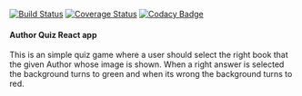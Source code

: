 [![Build Status](https://travis-ci.org/hadijahkyampeire/Author-quiz-React.svg?branch=master)](https://travis-ci.org/hadijahkyampeire/Author-quiz-React)
[![Coverage Status](https://coveralls.io/repos/github/hadijahkyampeire/Author-quiz-React/badge.svg?branch=master)](https://coveralls.io/github/hadijahkyampeire/Author-quiz-React?branch=master)
[![Codacy Badge](https://api.codacy.com/project/badge/Grade/1f9e8202e31f4b76946cabffb3fa185a)](https://www.codacy.com/app/hadijahkyampeire/Author-quiz-React?utm_source=github.com&amp;utm_medium=referral&amp;utm_content=hadijahkyampeire/Author-quiz-React&amp;utm_campaign=Badge_Grade)
#### Author Quiz React app
This is an simple quiz game where a user should select the right book that the given Author whose image is shown. When a right answer is selected the background turns to green and when its wrong the background turns to red.